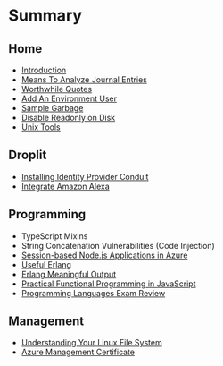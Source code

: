 # Summary

## Home

* [Introduction](README.md)
* [Means To Analyze Journal Entries ](means-to-analyze-journal-entries.md)
* [Worthwhile Quotes](worthwhile-quotes.md)
* [Add An Environment User](add-an-environment-user.md)
* [Sample Garbage](sample-garbage.md)
* [Disable Readonly on Disk](disable-readonly-on-disk.md)
* [Unix Tools](unix-tools.md)

## Droplit

* [Installing Identity Provider Conduit](droplit-installing-identity-provider-conduit.md)
* [Integrate Amazon Alexa](droplit-integrate-amazon-alexa.md)

## Programming

* TypeScript Mixins
* String Concatenation Vulnerabilities \(Code Injection\)
* [Session-based Node.js Applications in Azure ](stateful-nodejs-applications-in-azure.md)
* [Useful Erlang](useful-erlang-functions.md)
* [Erlang Meaningful Output](erlang-meaningful-output.md)
* [Practical Functional Programming in JavaScript](practical-functional-programming-in-javascript.md)
* [Programming Languages Exam Review](programming-languages-exam-review.md)

## Management

* [Understanding Your Linux File System](understanding-your-linux-file-system.md)
* [Azure Management Certificate](azure-management-certificate.md)

